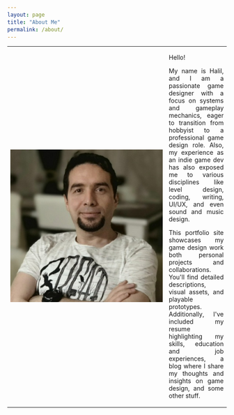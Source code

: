```yaml
---
layout: page
title: "About Me"
permalink: /about/
---
```

<style>
        p {
            text-align: justify;
        }
</style>
	
<table border="0" cellspacing="0" cellpadding="0">
    <tr>
        <td width="350">
            <img src="/assets/aboutme.jpg" alt="About Me Image">
        </td>
        <td>
			<p>
				Hello!
			</p>
            <p>
				My name is Halil, and I am a passionate game designer with a focus on systems and gameplay mechanics, eager to transition from hobbyist to a professional game design role. Also, my experience as an indie game dev has also exposed me to various disciplines like level design, coding, writing, UI/UX, and even sound and music design.
            </p>
			<p>
				This portfolio site showcases my game design work both personal projects and collaborations. You'll find detailed descriptions, visual assets, and playable prototypes. Additionally, I've included my resume highlighting my skills, education and job experiences, a blog where I share my thoughts and insights on game design, and some other stuff. 
			</p>
        </td>
    </tr>
</table>